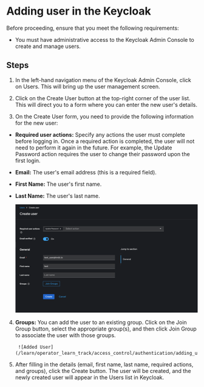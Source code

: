 # Adding user in the Keycloak

Before proceeding, ensure that you meet the following requirements:

- You must have administrative access to the Keycloak Admin Console to create and manage users.

## Steps

1. In the left-hand navigation menu of the Keycloak Admin Console, click on Users. This will bring up the user management screen.

2. Click on the Create User button at the top-right corner of the user list. This will direct you to a form where you can enter the new user's details.

3. On the Create User form, you need to provide the following information for the new user:

- **Required user actions:** Specify any actions the user must complete before logging in. Once a required action is completed, the user will not need to perform it again in the future. For example, the Update Password action requires the user to change their password upon the first login.
- **Email:** The user's email address (this is a required field).
- **First Name:** The user's first name.
- **Last Name:** The user's last name.
    
    ![Create User](/learn/operator_learn_track/access_control/authentication/adding_user_in_keycloak/create_user.png)
    
4. **Groups:** You can add the user to an existing group. Click on the Join Group button, select the appropriate group(s), and then click Join Group to associate the user with those groups.
        
        ![Added User](/learn/operator_learn_track/access_control/authentication/adding_user_in_keycloak/added_user.png)
        
5. After filling in the details (email, first name, last name, required actions, and groups), click the Create button. The user will be created, and the newly created user will appear in the Users list in Keycloak.
